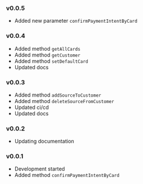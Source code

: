 ### v0.0.5

- Added new parameter `confirmPaymentIntentByCard`
### v0.0.4

- Added method `getAllCards`
- Added method `getCustomer`
- Added method `setDefaultCard`
- Updated docs

### v0.0.3

- Added method `addSourceToCustomer`
- Added method `deleteSourceFromCustomer`
- Updated ci/cd
- Updated docs

### v0.0.2

- Updating documentation

### v0.0.1

- Development started
- Added method `confirmPaymentIntentByCard`

